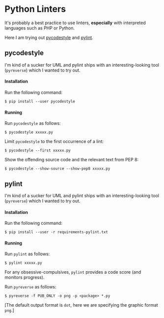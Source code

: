 # Python Linters

It's probably a best practice to use linters, __especially__ with interpreted languages such as PHP or Python.

Here I am trying out [pycodestyle](http://pycodestyle.pycqa.org/en/latest/) and [pylint](https://www.pylint.org/).

## pycodestyle

I'm kind of a sucker for UML and pylint ships with an interesting-looking tool (`pyreverse`) which I wanted to try out.

#### Installation

Run the following command:

    $ pip install --user pycodestyle

#### Running

Run `pycodestyle` as follows:

    $ pycodestyle xxxxx.py

Limit `pycodestyle` to the first occurrence of a lint:

    $ pycodestyle --first xxxxx.py

Show the offending source code and the relevant text from PEP 8:

    $ pycodestyle --show-source --show-pep8 xxxxx.py

## pylint

I'm kind of a sucker for UML and pylint ships with an interesting-looking tool (`pyreverse`) which I wanted to try out.

#### Installation

Run the following command:

    $ pip install --user -r requirements-pylint.txt

#### Running

Run `pylint` as follows:

    $ pylint xxxxx.py

For any obsessive-compulsives, `pylint` provides a code score (and monitors progress).

Run `pyreverse` as follows:

    $ pyreverse -f PUB_ONLY -o png -p <package> *.py

[The default output format is `dot`, here we are specifying the graphic format `png`.]
